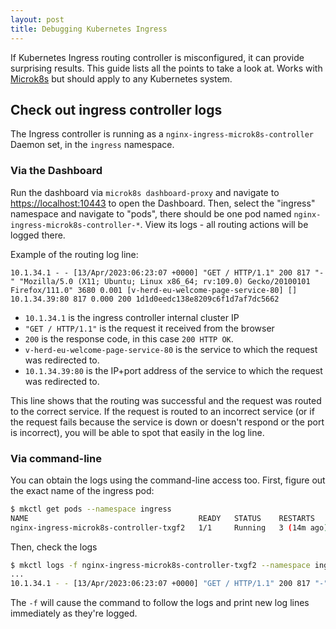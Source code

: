 ```yaml
---
layout: post
title: Debugging Kubernetes Ingress
---
```


If Kubernetes Ingress routing controller is misconfigured, it can provide surprising
results. This guide lists all the points to take a look at. Works with [Microk8s](https://microk8s.io/)
but should apply to any Kubernetes system.

## Check out ingress controller logs

The Ingress controller is running as a `nginx-ingress-microk8s-controller` Daemon set, in the
`ingress` namespace.

### Via the Dashboard

Run the dashboard via `microk8s dashboard-proxy` and navigate to
[https://localhost:10443](https://localhost:10443) to open the Dashboard.
Then, select the "ingress" namespace and navigate to "pods", there should be one pod
named `nginx-ingress-microk8s-controller-*`. View its logs - all routing actions will be
logged there.

Example of the routing log line:

```
10.1.34.1 - - [13/Apr/2023:06:23:07 +0000] "GET / HTTP/1.1" 200 817 "-" "Mozilla/5.0 (X11; Ubuntu; Linux x86_64; rv:109.0) Gecko/20100101 Firefox/111.0" 3680 0.001 [v-herd-eu-welcome-page-service-80] [] 10.1.34.39:80 817 0.000 200 1d1d0eedc138e8209c6f1d7af7dc5662
```

* `10.1.34.1` is the ingress controller internal cluster IP
* `"GET / HTTP/1.1"` is the request it received from the browser
* `200` is the response code, in this case `200 HTTP OK`.
* `v-herd-eu-welcome-page-service-80` is the service to which the request was redirected to.
* `10.1.34.39:80` is the IP+port address of the service to which the request was redirected to.

This line shows that the routing was successful and the request was routed to the correct service.
If the request is routed to an incorrect service (or if the request fails because the service is down or doesn't respond or the port is incorrect),
you will be able to spot that easily in the log line.

### Via command-line

You can obtain the logs using the command-line access too. First, figure out the exact name of the ingress pod:

```bash
$ mkctl get pods --namespace ingress
NAME                                      READY   STATUS    RESTARTS      AGE
nginx-ingress-microk8s-controller-txgf2   1/1     Running   3 (14m ago)   21h
```

Then, check the logs

```bash
$ mkctl logs -f nginx-ingress-microk8s-controller-txgf2 --namespace ingress
...
10.1.34.1 - - [13/Apr/2023:06:23:07 +0000] "GET / HTTP/1.1" 200 817 "-" "Mozilla/5.0 (X11; Ubuntu; Linux x86_64; rv:109.0) Gecko/20100101 Firefox/111.0" 3680 0.001 [v-herd-eu-welcome-page-service-80] [] 10.1.34.39:80 817 0.000 200 1d1d0eedc138e8209c6f1d7af7dc5662
```

The `-f` will cause the command to follow the logs and print new log lines immediately as they're logged.
